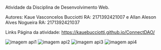 

Atividade da Disciplina de Desenvolvimento Web.

Autores: Kaue Vasconcelos Bucciotti RA: 2171392421007  e Allan Aleson Alves Nogueira RA: 2171392421037 

Links Página da atividade: https://kauebucciotti.github.io/ConnectDAO/


![imagem api1](https://github.com/user-attachments/assets/138b7c49-b139-4102-83e7-74568731df7d)
![imagem api2](https://github.com/user-attachments/assets/b5771d45-d571-4d83-8173-7581820e4a72)
![imagem api3](https://github.com/user-attachments/assets/29a2b082-f43d-49c9-b006-c7864b3eacf8)
![imagem api4](https://github.com/user-attachments/assets/5063d6c3-d181-47fe-9b2d-05bd868f3c6b)
